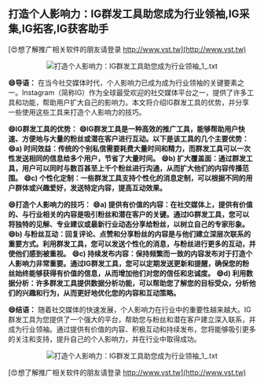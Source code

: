 ## **打造个人影响力：IG群发工具助您成为行业领袖,IG采集,IG拓客,IG获客助手**

[😍想了解推广相关软件的朋友请登录 http://www.vst.tw](http://www.vst.tw)

 <center><img src="https://vst.tw/MP4/tuiguang/png/8.png" alt="打造个人影响力：IG群发工具助您成为行业领袖_1_.txt"></center>

**😄导语：**
在当今社交媒体时代，个人影响力已成为成为行业领袖的关键要素之一。Instagram（简称IG）作为全球最受欢迎的社交媒体平台之一，提供了许多工具和功能，帮助用户扩大自己的影响力。本文将介绍IG群发工具的优势，并分享一些使用这些工具来打造个人影响力的技巧。

**😄IG群发工具的优势：**
**😄IG群发工具是一种高效的推广工具，能够帮助用户快速、方便地与大量的粉丝或潜在客户进行互动。以下是该工具的几个主要优势：**
**😄a) 时间效益：传统的个别私信需要耗费大量时间和精力，而群发工具可以一次性发送相同的信息给多个用户，节省了大量时间。**
**😄b) 扩大覆盖面：通过群发工具，用户可以同时与数百甚至上千个粉丝进行沟通，从而扩大他们的内容传播范围。**
**😄c) 个性化定制：一些群发工具支持个性化的消息定制，可以根据不同的用户群体或兴趣爱好，发送特定内容，提高互动效果。**

**😄打造个人影响力的技巧：**
**😄a) 提供有价值的内容：在社交媒体上，提供有价值的、与行业相关的内容是吸引粉丝和潜在客户的关键。通过IG群发工具，您可以将独特的见解、专业建议或最新行业动态分享给粉丝，以树立自己的专家形象。**
**😄b) 与粉丝互动：回复评论、点赞和分享粉丝的内容是与他们建立深层次联系的重要方式。利用群发工具，您可以发送个性化的消息，与粉丝进行更多的互动，并使他们感到被重视。**
**😄c) 持续发布内容：保持频繁而一致的内容发布对于打造个人影响力非常重要。通过IG群发工具，您可以定期发送更新和提醒，确保您的粉丝始终能够获得有价值的信息，从而增加他们对您的信任和忠诚度。**
**😄d) 利用数据分析：许多群发工具提供数据分析功能，可以帮助您了解您的目标受众，分析他们的兴趣和行为，从而更好地优化您的内容和互动策略。**

**😄结语：**
随着社交媒体的快速发展，个人影响力在行业中的重要性越来越大。IG群发工具为您提供了一个强大的平台，帮助您与粉丝和潜在客户建立深入联系，并成为行业领袖。通过提供有价值的内容、积极互动和持续发布，您将能够吸引更多的关注和支持，提升自己的个人影响力，并在行业中取得成功。

 <center><img src="https://vst.tw/MP4/tuiguang/png/0.png" alt="打造个人影响力：IG群发工具助您成为行业领袖_1_.txt"></center>

[😍想了解推广相关软件的朋友请登录 http://www.vst.tw](http://www.vst.tw)



